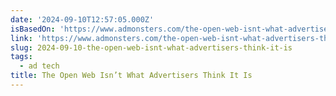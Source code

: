 ```yaml
---
date: '2024-09-10T12:57:05.000Z'
isBasedOn: 'https://www.admonsters.com/the-open-web-isnt-what-advertisers-think-it-is/'
link: 'https://www.admonsters.com/the-open-web-isnt-what-advertisers-think-it-is/'
slug: 2024-09-10-the-open-web-isnt-what-advertisers-think-it-is
tags:
  - ad tech
title: The Open Web Isn’t What Advertisers Think It Is
---
```

 

